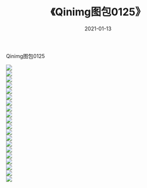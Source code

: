 ﻿---
layout: post
title:  《Qinimg图包0125》
date:   2021-01-13
img: http://imgx.orgx.ga/Qinimg图包/Qinimg图包0125/000.jpg
categories: [美女, 清纯, 唯美]
---

Qinimg图包0125

 ![](http://imgx.orgx.ga/Qinimg图包/Qinimg图包0125/001.jpg) <br>![](http://imgx.orgx.ga/Qinimg图包/Qinimg图包0125/002.jpg) <br>![](http://imgx.orgx.ga/Qinimg图包/Qinimg图包0125/003.jpg) <br>![](http://imgx.orgx.ga/Qinimg图包/Qinimg图包0125/004.jpg) <br>![](http://imgx.orgx.ga/Qinimg图包/Qinimg图包0125/005.jpg) <br>![](http://imgx.orgx.ga/Qinimg图包/Qinimg图包0125/006.jpg) <br>![](http://imgx.orgx.ga/Qinimg图包/Qinimg图包0125/007.jpg) <br>![](http://imgx.orgx.ga/Qinimg图包/Qinimg图包0125/008.jpg) <br>![](http://imgx.orgx.ga/Qinimg图包/Qinimg图包0125/009.jpg) <br>![](http://imgx.orgx.ga/Qinimg图包/Qinimg图包0125/010.jpg) <br>![](http://imgx.orgx.ga/Qinimg图包/Qinimg图包0125/011.jpg) <br>![](http://imgx.orgx.ga/Qinimg图包/Qinimg图包0125/012.jpg) <br>![](http://imgx.orgx.ga/Qinimg图包/Qinimg图包0125/013.jpg) <br>![](http://imgx.orgx.ga/Qinimg图包/Qinimg图包0125/014.jpg) <br>![](http://imgx.orgx.ga/Qinimg图包/Qinimg图包0125/015.jpg) <br>![](http://imgx.orgx.ga/Qinimg图包/Qinimg图包0125/016.jpg) <br>![](http://imgx.orgx.ga/Qinimg图包/Qinimg图包0125/017.jpg) <br>![](http://imgx.orgx.ga/Qinimg图包/Qinimg图包0125/018.jpg) <br>![](http://imgx.orgx.ga/Qinimg图包/Qinimg图包0125/019.jpg) <br>![](http://imgx.orgx.ga/Qinimg图包/Qinimg图包0125/020.jpg) <br>